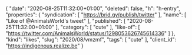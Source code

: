 {
  "date": "2020-08-25T11:32:00+01:00",
  "deleted": false,
  "h": "h-entry",
  "properties": {
    "syndication": [
      "https://brid.gy/publish/twitter"
    ],
    "name": [
      "Like of @AnimalsWorId's tweet"
    ],
    "published": [
      "2020-08-25T11:32:00+01:00"
    ],
    "category": [
      "cute"
    ],
    "like-of": [
      "https://twitter.com/AnimalsWorId/status/1298053626745614336"
    ]
  },
  "kind": "likes",
  "slug": "2020/08/vmzmf",
  "tags": [
    "cute"
  ],
  "client_id": "https://indigenous.realize.be"
}

